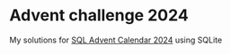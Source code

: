 # Advent challenge 2024

My solutions for [SQL Advent Calendar 2024](https://www.sqlcalendar.com/app/advent-calendar)
using SQLite
